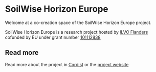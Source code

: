 # SoilWise Horizon Europe

Welcome at a co-creation space of the SoilWise Horizon Europe project. 

SoilWise Horizon Europe is a research project hosted by [ILVO Flanders](https://ilvo.vlaanderen.be/en/)  cofunded by EU under grant number 
[101112838](https://cordis.europa.eu/project/id/101112838)

## Read more

Read more about the project in [Cordis](https://cordis.europa.eu/project/id/101112838)) or the [project website](https://soilwise-he.eu)
